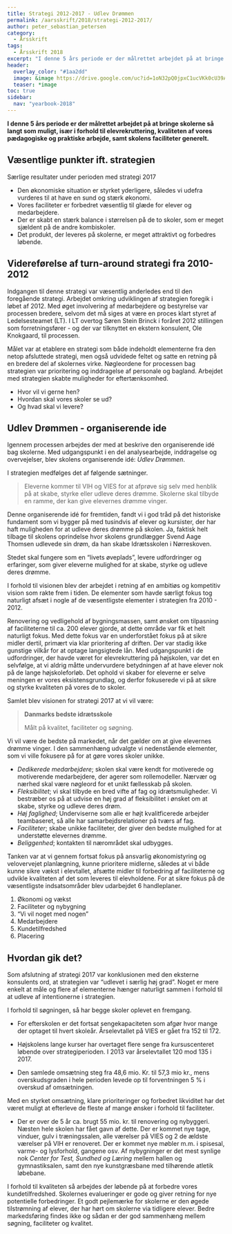 ```yaml
---
title: Strategi 2012-2017 - Udlev Drømmen
permalink: /aarsskrift/2018/strategi-2012-2017/
author: peter_sebastian_petersen
category:
  - Årsskrift
tags:
  - Årsskrift 2018
excerpt: "I denne 5 års periode er der målrettet arbejdet på at bringe skolerne så langt som muligt, især i forhold til elevrekruttering, kvaliteten af vores pædagogiske og praktiske arbejde, samt skolens faciliteter generelt."
header:
  overlay_color: "#1aa2dd"
  image: &image https://drive.google.com/uc?id=1oN32pQ0jpxC1ucVKk0cU39AskhPxwRzH
  teaser: *image
toc: true
sidebar:
  nav: "yearbook-2018"
---
```


**I denne 5 års periode er der målrettet arbejdet på at bringe skolerne så langt som muligt, især i forhold til elevrekruttering, kvaliteten af vores pædagogiske og praktiske arbejde, samt skolens faciliteter generelt.**

## Væsentlige punkter ift. strategien

Særlige resultater under perioden med strategi 2017

- Den økonomiske situation er styrket yderligere, således vi udefra vurderes til at have en sund og stærk økonomi.
- Vores faciliteter er forbedret væsentlig til glæde for elever og medarbejdere.
- Der er skabt en stærk balance i størrelsen på de to skoler, som er meget sjældent på de andre kombiskoler. 
- Det produkt, der leveres på skolerne, er meget attraktivt og forbedres løbende.

## Videreførelse af turn-around strategi fra 2010-2012

Indgangen til denne strategi var væsentlig anderledes end til den foregående strategi. Arbejdet omkring udviklingen af strategien foregik i løbet af 2012. Med øget involvering af medarbejdere og bestyrelse var processen bredere, selvom det må siges at være en proces klart styret af Ledelsesteamet (LT). I  LT overtog Søren Stein Brinck i foråret 2012 stillingen som forretningsfører - og der var tilknyttet en ekstern konsulent, Ole Knokgaard, til processen.

Målet var at etablere en strategi som både indeholdt elementerne fra den netop afsluttede strategi, men også udvidede feltet og satte en retning på en bredere del af skolernes virke. Nøgleordene for processen bag strategien var prioritering og inddragelse af personale og bagland. Arbejdet med strategien skabte muligheder for eftertænksomhed. 

- Hvor vil vi gerne hen? 
- Hvordan skal vores skoler se ud? 
- Og hvad skal vi levere?

## Udlev Drømmen - organiserende ide

Igennem processen arbejdes der med at beskrive den organiserende idé bag skolerne. Med udgangspunkt i en del analysearbejde, inddragelse og overvejelser, blev skolens organiserende idé: _Udlev Drømmen_. 

I strategien medfølges det af følgende sætninger. 

> Eleverne kommer til VIH og VIES for at afprøve sig selv med henblik på at skabe, styrke eller udleve deres drømme. Skolerne skal tilbyde en ramme, der kan give elevernes drømme vinger.  

Denne organiserende idé for fremtiden, fandt vi i god tråd på det historiske fundament som vi bygger på med tusindvis af elever og kursister, der har haft muligheden for at udleve deres drømme på skolen. Ja, faktisk helt tilbage til skolens oprindelse hvor skolens grundlægger Svend Aage Thomsen udlevede sin drøm, da han skabe Idrætsskolen i Nørreskoven.

Stedet skal fungere som en “livets øveplads”, levere udfordringer og erfaringer, som giver eleverne mulighed for at skabe, styrke og udleve deres drømme. 

I forhold til visionen blev der arbejdet i retning af en ambitiøs og kompetitiv vision som rakte frem i tiden. De elementer som havde særligt fokus tog naturligt afsæt i nogle af de væsentligste elementer i strategien fra 2010 - 2012.

Renovering og vedligehold af bygningsmassen, samt ønsket om tilpasning af faciliteterne til ca. 200 elever gjorde, at dette område var fik et helt naturligt fokus. Med dette fokus var en underforstået fokus på at sikre midler dertil, primært via klar prioritering af driften. Der var stadig ikke gunstige vilkår for at optage langsigtede lån. Med udgangspunkt i de udfordringer, der havde været for elevrekruttering på højskolen, var det en selvfølge, at vi aldrig måtte undervurdere betydningen af at have elever nok på de lange højskoleforløb. Det ophold vi skaber for eleverne er selve meningen er vores eksistensgrundlag, og derfor fokuserede vi på at sikre og styrke kvaliteten på vores de to skoler. 

Samlet blev visionen for strategi 2017 at vi vil være:

> **Danmarks bedste idrætsskole**
>
> Målt på kvalitet, faciliteter og søgning. 

Vi vil være de bedste på markedet, når det gælder om at give elevernes drømme vinger. I den sammenhæng udvalgte vi nedenstående elementer, som vi ville fokusere på for at gøre vores skoler unikke. 

- _Dedikerede medarbejdere_; skolen skal være kendt for motiverede og motiverende medarbejdere, der agerer som rollemodeller. Nærvær og nærhed skal være nøgleord for et unikt fællesskab på skolen.
- _Fleksibilitet_; vi skal tilbyde en bred vifte af fag og idrætsmuligheder. Vi bestræber os på at udvise en høj grad af fleksibilitet i ønsket om at skabe, styrke og udleve deres drøm.
- _Høj faglighed_; Underviserne som alle er højt kvalitficerede arbejder teambaseret, så alle har samarbejdsrelationer på tværs af fag. 
- _Faciliteter_; skabe unikke faciliteter, der giver den bedste mulighed for at understøtte elevernes drømme.
- _Beliggenhed_; kontakten til nærområdet skal udbygges.

Tanken var at vi gennem fortsat fokus på ansvarlig økonomistyring og velovervejet planlægning, kunne prioritere midlerne, således at vi både kunne sikre vækst i elevtallet, afsætte midler til forbedring af faciliteterne og udvikle kvaliteten af det som leveres til elevholdene. For at sikre fokus på de væsentligste indsatsområder blev udarbejdet 6 handleplaner.

1. Økonomi og vækst
2. Faciliteter og nybygning
3. “Vi vil noget med nogen”
4. Medarbejdere
5. Kundetilfredshed
6. Placering

## Hvordan gik det?

Som afslutning af strategi 2017 var konklusionen med den eksterne konsulents ord, at strategien var “udlevet i særlig høj grad”. Noget er mere enkelt at måle og flere af elementerne hænger naturligt sammen i forhold til at udleve af intentionerne i strategien.

I forhold til søgningen, så har begge skoler oplevet en fremgang. 

- For efterskolen er det fortsat sengekapaciteten som afgør hvor mange der optaget til hvert skoleår. Årselevtallet på VIES er gået fra 152 til 172. 

- Højskolens lange kurser har overtaget flere senge fra kursuscenteret løbende over strategiperioden. I 2013 var årselevtallet 120 mod 135 i 2017. 

- Den samlede omsætning steg fra 48,6 mio. Kr. til 57,3 mio kr., mens overskudsgraden i hele perioden levede op til forventningen 5 % i overskud af omsætningen. 

Med en styrket omsætning, klare prioriteringer og forbedret likviditet har det været muligt at efterleve de fleste af mange ønsker i forhold til faciliteter. 

- Der er over de 5 år ca. brugt 55 mio. kr. til renovering og nybyggeri. Næsten hele skolen har fået gavn af dette. Der er kommet nye tage, vinduer, gulv i træningssalen, alle værelser på VIES og 2 de ældste værelser på VIH er renoveret. Der er kommet nye møbler m.m. i spisesal, varme- og lysforhold, gangene osv. Af nybygninger er det mest synlige nok _Center for Test, Sundhed og Læring_ mellem hallen og gymnastiksalen, samt den nye kunstgræsbane med tilhørende atletik løbebane. 

I forhold til kvaliteten så arbejdes der løbende på at forbedre vores kundetilfredshed. Skolernes evalueringer er gode og giver retning for nye potentielle forbedringer. Et godt pejlemærke for skolerne er den øgede tilstrømning af elever, der har hørt om skolerne via tidligere elever. Bedre markedsføring findes ikke og sådan er der god sammenhæng mellem søgning, faciliteter og kvalitet.
